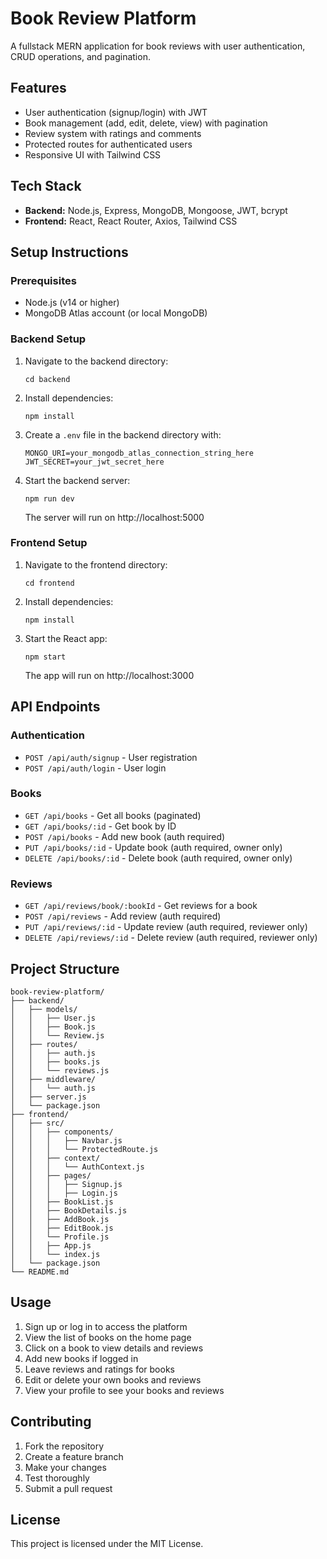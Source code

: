 # Book Review Platform

A fullstack MERN application for book reviews with user authentication, CRUD operations, and pagination.

## Features

- User authentication (signup/login) with JWT
- Book management (add, edit, delete, view) with pagination
- Review system with ratings and comments
- Protected routes for authenticated users
- Responsive UI with Tailwind CSS

## Tech Stack

- **Backend:** Node.js, Express, MongoDB, Mongoose, JWT, bcrypt
- **Frontend:** React, React Router, Axios, Tailwind CSS

## Setup Instructions

### Prerequisites

- Node.js (v14 or higher)
- MongoDB Atlas account (or local MongoDB)

### Backend Setup

1. Navigate to the backend directory:
   ```
   cd backend
   ```

2. Install dependencies:
   ```
   npm install
   ```

3. Create a `.env` file in the backend directory with:
   ```
   MONGO_URI=your_mongodb_atlas_connection_string_here
   JWT_SECRET=your_jwt_secret_here
   ```

4. Start the backend server:
   ```
   npm run dev
   ```
   The server will run on http://localhost:5000

### Frontend Setup

1. Navigate to the frontend directory:
   ```
   cd frontend
   ```

2. Install dependencies:
   ```
   npm install
   ```

3. Start the React app:
   ```
   npm start
   ```
   The app will run on http://localhost:3000

## API Endpoints

### Authentication
- `POST /api/auth/signup` - User registration
- `POST /api/auth/login` - User login

### Books
- `GET /api/books` - Get all books (paginated)
- `GET /api/books/:id` - Get book by ID
- `POST /api/books` - Add new book (auth required)
- `PUT /api/books/:id` - Update book (auth required, owner only)
- `DELETE /api/books/:id` - Delete book (auth required, owner only)

### Reviews
- `GET /api/reviews/book/:bookId` - Get reviews for a book
- `POST /api/reviews` - Add review (auth required)
- `PUT /api/reviews/:id` - Update review (auth required, reviewer only)
- `DELETE /api/reviews/:id` - Delete review (auth required, reviewer only)

## Project Structure

```
book-review-platform/
├── backend/
│   ├── models/
│   │   ├── User.js
│   │   ├── Book.js
│   │   └── Review.js
│   ├── routes/
│   │   ├── auth.js
│   │   ├── books.js
│   │   └── reviews.js
│   ├── middleware/
│   │   └── auth.js
│   ├── server.js
│   └── package.json
├── frontend/
│   ├── src/
│   │   ├── components/
│   │   │   ├── Navbar.js
│   │   │   └── ProtectedRoute.js
│   │   ├── context/
│   │   │   └── AuthContext.js
│   │   ├── pages/
│   │   │   ├── Signup.js
│   │   │   ├── Login.js
│   │   ├── BookList.js
│   │   ├── BookDetails.js
│   │   ├── AddBook.js
│   │   ├── EditBook.js
│   │   └── Profile.js
│   │   ├── App.js
│   │   └── index.js
│   └── package.json
└── README.md
```

## Usage

1. Sign up or log in to access the platform
2. View the list of books on the home page
3. Click on a book to view details and reviews
4. Add new books if logged in
5. Leave reviews and ratings for books
6. Edit or delete your own books and reviews
7. View your profile to see your books and reviews

## Contributing

1. Fork the repository
2. Create a feature branch
3. Make your changes
4. Test thoroughly
5. Submit a pull request

## License

This project is licensed under the MIT License.
